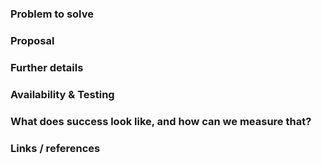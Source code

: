 <!-- The first four sections: "Problem to solve", "Intended users", "User experience goal", and "Proposal", are strongly recommended, while the rest of the sections can be filled out during the problem validation or breakdown phase. However, keep in mind that providing complete and relevant information early helps our product team validate the problem and start working on a solution. -->

### Problem to solve

<!-- What problem do we solve? Try to define the who/what/why of the opportunity as a user story. For example, "As a (who), I want (what), so I can (why/value)." -->

### Proposal

<!-- How are we going to solve the problem? Try to include the user journey! https://about.gitlab.com/handbook/journeys/#user-journey -->

### Further details

<!-- Include use cases, benefits, goals, or any other details that will help us understand the problem better. -->


### Availability & Testing

<!-- This section needs to be retained and filled in during the workflow planning breakdown phase of this feature proposal, if not earlier.

What risks does this change pose to our availability? How might it affect the quality of the product? What additional test coverage or changes to tests will be needed? Will it require cross-browser testing?

Please list the test areas (unit, integration and end-to-end) that needs to be added or updated to ensure that this feature will work as intended. Please use the list below as guidance.
* Unit test changes
* Integration test changes
* End-to-end test change

See the test engineering planning process and reach out to your counterpart Software Engineer in Test for assistance: https://about.gitlab.com/handbook/engineering/quality/test-engineering/#test-planning -->

### What does success look like, and how can we measure that?

<!-- Define both the success metrics and acceptance criteria. Note that success metrics indicate the desired business outcomes, while acceptance criteria indicate when the solution is working correctly. If there is no way to measure success, link to an issue that will implement a way to measure this. -->


### Links / references

<!--  Label reminders - you should have one of each of the following labels if you can find the correct ones!

Type - for example ~feature ~bug ~documentation ~meta /label ~"feature::addition" ~"feature::maintenance" ~tooling ~"tooling::pipelines" ~"tooling::workflow" per https://docs.gitlab.com/ee/development/contributing/issue_workflow.html#type-labels

DevOps stage - for example ~"devops::secure"

Group - for example ~"group::composition analysis"

Category - for example ~"Category:Dependency Scanning"
<!--  Label reminders - you should have one of each of the following labels if you can figure out the correct ones!
/label ~"devops::
/label ~"group::
/label ~"Category:
/label ~feature
-->

